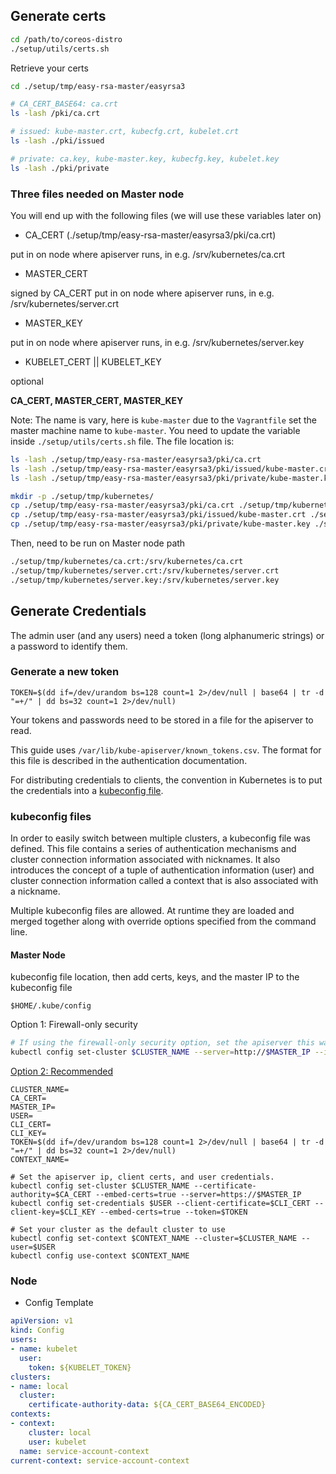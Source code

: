 ## Generate certs

```bash
cd /path/to/coreos-distro
./setup/utils/certs.sh
```

Retrieve your certs

```bash
cd ./setup/tmp/easy-rsa-master/easyrsa3

# CA_CERT_BASE64: ca.crt
ls -lash /pki/ca.crt

# issued: kube-master.crt, kubecfg.crt, kubelet.crt
ls -lash ./pki/issued

# private: ca.key, kube-master.key, kubecfg.key, kubelet.key
ls -lash ./pki/private
```

### Three files needed on Master node

You will end up with the following files (we will use these variables later on)

- CA_CERT (./setup/tmp/easy-rsa-master/easyrsa3/pki/ca.crt)

put in on node where apiserver runs, in e.g. /srv/kubernetes/ca.crt

- MASTER_CERT

signed by CA_CERT
put in on node where apiserver runs, in e.g. /srv/kubernetes/server.crt

- MASTER_KEY

put in on node where apiserver runs, in e.g. /srv/kubernetes/server.key

- KUBELET_CERT || KUBELET_KEY

optional


**CA_CERT, MASTER_CERT, MASTER_KEY**

Note: The name is vary, here is `kube-master` due to the `Vagrantfile` set the master machine name to `kube-master`.
You need to update the variable inside `./setup/utils/certs.sh` file. The file location is:

```bash
ls -lash ./setup/tmp/easy-rsa-master/easyrsa3/pki/ca.crt
ls -lash ./setup/tmp/easy-rsa-master/easyrsa3/pki/issued/kube-master.crt
ls -lash ./setup/tmp/easy-rsa-master/easyrsa3/pki/private/kube-master.key
```

```bash
mkdir -p ./setup/tmp/kubernetes/
cp ./setup/tmp/easy-rsa-master/easyrsa3/pki/ca.crt ./setup/tmp/kubernetes/ca.crt
cp ./setup/tmp/easy-rsa-master/easyrsa3/pki/issued/kube-master.crt ./setup/tmp/kubernetes/server.crt
cp ./setup/tmp/easy-rsa-master/easyrsa3/pki/private/kube-master.key ./setup/tmp/kubernetes/server.key
```

Then, need to be run on Master node path

```bash
./setup/tmp/kubernetes/ca.crt:/srv/kubernetes/ca.crt
./setup/tmp/kubernetes/server.crt:/srv/kubernetes/server.crt
./setup/tmp/kubernetes/server.key:/srv/kubernetes/server.key
```

## Generate Credentials

The admin user (and any users) need a token (long alphanumeric strings) or a password to identify them.

### Generate a new token

```
TOKEN=$(dd if=/dev/urandom bs=128 count=1 2>/dev/null | base64 | tr -d "=+/" | dd bs=32 count=1 2>/dev/null)
```

Your tokens and passwords need to be stored in a file for the apiserver to read.

This guide uses `/var/lib/kube-apiserver/known_tokens.csv`. The format for this file is described in the authentication documentation.

For distributing credentials to clients, the convention in Kubernetes is to put the credentials into a [kubeconfig file](https://github.com/kubernetes/kubernetes/blob/968cbbee5d4964bd916ba379904c469abb53d623/docs/user-guide/kubeconfig-file.md).

### kubeconfig files

In order to easily switch between multiple clusters, a kubeconfig file was defined. This file contains a series of authentication mechanisms and cluster connection information associated with nicknames. It also introduces the concept of a tuple of authentication information (user) and cluster connection information called a context that is also associated with a nickname.

Multiple kubeconfig files are allowed. At runtime they are loaded and merged together along with override options specified from the command line.

#### Master Node

kubeconfig file location, then add certs, keys, and the master IP to the kubeconfig file

```
$HOME/.kube/config
```

Option 1: Firewall-only security

```bash
# If using the firewall-only security option, set the apiserver this way
kubectl config set-cluster $CLUSTER_NAME --server=http://$MASTER_IP --insecure-skip-tls-verify=true
```

[Option 2: Recommended](https://github.com/kubernetes/kubernetes/blob/968cbbee5d4964bd916ba379904c469abb53d623/docs/user-guide/kubeconfig-file.md)

```
CLUSTER_NAME=
CA_CERT=
MASTER_IP=
USER=
CLI_CERT=
CLI_KEY=
TOKEN=$(dd if=/dev/urandom bs=128 count=1 2>/dev/null | base64 | tr -d "=+/" | dd bs=32 count=1 2>/dev/null)
CONTEXT_NAME=

# Set the apiserver ip, client certs, and user credentials.
kubectl config set-cluster $CLUSTER_NAME --certificate-authority=$CA_CERT --embed-certs=true --server=https://$MASTER_IP
kubectl config set-credentials $USER --client-certificate=$CLI_CERT --client-key=$CLI_KEY --embed-certs=true --token=$TOKEN

# Set your cluster as the default cluster to use
kubectl config set-context $CONTEXT_NAME --cluster=$CLUSTER_NAME --user=$USER
kubectl config use-context $CONTEXT_NAME
```


### Node


- Config Template

```yaml
apiVersion: v1
kind: Config
users:
- name: kubelet
  user:
    token: ${KUBELET_TOKEN}
clusters:
- name: local
  cluster:
    certificate-authority-data: ${CA_CERT_BASE64_ENCODED}
contexts:
- context:
    cluster: local
    user: kubelet
  name: service-account-context
current-context: service-account-context
```
